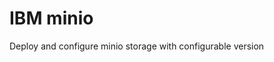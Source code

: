 IBM minio
===============================================================================
Deploy and configure minio storage with configurable version